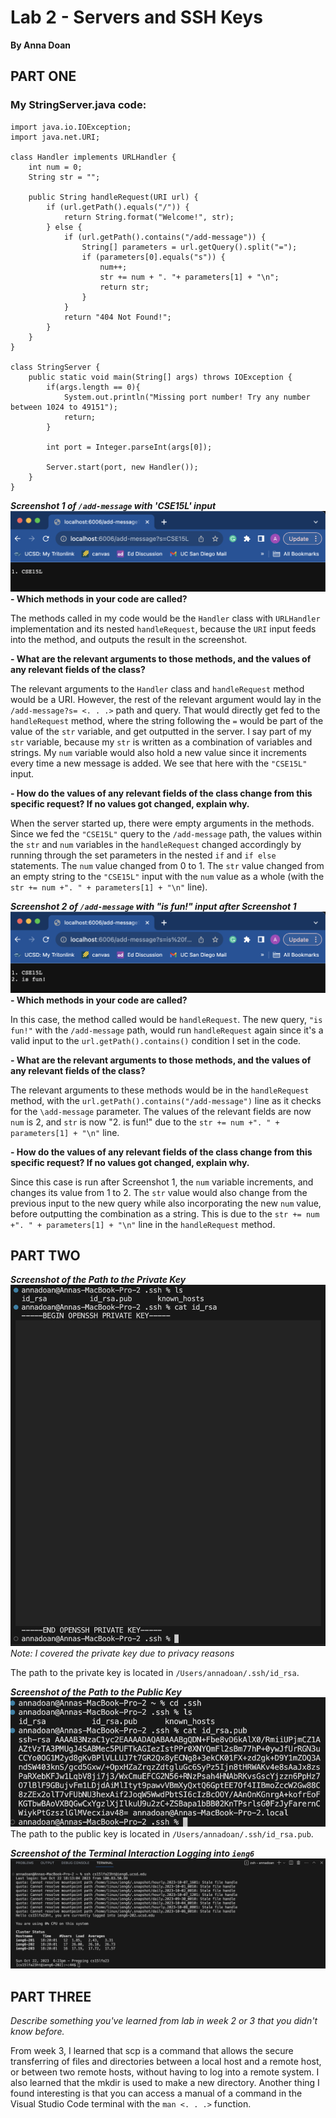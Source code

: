 # Lab 2 - Servers and SSH Keys
**By Anna Doan**

## PART ONE
### My StringServer.java code:
~~~
import java.io.IOException;
import java.net.URI;

class Handler implements URLHandler {
    int num = 0;
    String str = "";

    public String handleRequest(URI url) {
        if (url.getPath().equals("/")) {
            return String.format("Welcome!", str);
        } else {
            if (url.getPath().contains("/add-message")) {
                String[] parameters = url.getQuery().split("=");
                if (parameters[0].equals("s")) {
                    num++;
                    str += num + ". "+ parameters[1] + "\n";
                    return str;
                }
            }
            return "404 Not Found!";
        }
    }
}

class StringServer {
    public static void main(String[] args) throws IOException {
        if(args.length == 0){
            System.out.println("Missing port number! Try any number between 1024 to 49151");
            return;
        }

        int port = Integer.parseInt(args[0]);

        Server.start(port, new Handler());
    }
}
~~~
**_Screenshot 1 of `/add-message` with 'CSE15L' input_**
![image](lab2-pt1-ss1.png)
**- Which methods in your code are called?**

The methods called in my code would be the `Handler` class with `URLHandler` implementation and its nested `handleRequest`, because the `URI` input feeds into the method, and outputs the result in the screenshot. 

  
**- What are the relevant arguments to those methods, and the values of any relevant fields of the class?**

The relevant arguments to the `Handler` class and `handleRequest` method would be a URI. However, the rest of the relevant argument would lay in the `/add-message?s= <. . .>` path and query. That would directly get fed to the `handleRequest` method, where the string following the `=` would be part of the value of the `str` variable, and get outputted in the server. I say part of my `str` variable, because my `str` is written as a combination of variables and strings. My `num` variable would also hold a new value since it increments every time a new message is added. We see that here with the `"CSE15L"` input.


**- How do the values of any relevant fields of the class change from this specific request? If no values got changed, explain why.**

When the server started up, there were empty arguments in the methods. Since we fed the `"CSE15L"` query to the `/add-message` path, the values within the `str` and `num` variables in the `handleRequest` changed accordingly by running through the set parameters in the nested `if` and `if else` statements. The `num` value changed from 0 to 1. The `str` value changed from an empty string to the `"CSE15L"` input with the `num` value as a whole (with the `str += num +". " + parameters[1] + "\n"` line). 



**_Screenshot 2 of `/add-message` with "is fun!" input after Screenshot 1_**
![image](lab2-pt1-ss2.png)
**- Which methods in your code are called?**

In this case, the method called would be `handleRequest`. The new query, `"is fun!"` with the `/add-message` path, would run `handleRequest` again since it's a valid input to the `url.getPath().contains()` condition I set in the code. 

  
**- What are the relevant arguments to those methods, and the values of any relevant fields of the class?**

The relevant arguments to these methods would be in the `handleRequest` method, with the `url.getPath().contains("/add-message")` line as it checks for the `\add-message` parameter. The values of the relevant fields are now `num` is 2, and `str` is now "2. is fun!" due to the `str += num +". " + parameters[1] + "\n"` line. 


**- How do the values of any relevant fields of the class change from this specific request? If no values got changed, explain why.**

Since this case is run after Screenshot 1, the `num` variable increments, and changes its value from 1 to 2. The `str` value would also change from the previous input to the new query while also incorporating the new `num` value, before outputting the combination as a string. This is due to the `str += num +". " + parameters[1] + "\n"` line in the `handleRequest` method. 



## PART TWO
**_Screenshot of the Path to the Private Key_**
![image](lab2-pt2-priv.png)
_Note: I covered the private key due to privacy reasons_

The path to the private key is located in `/Users/annadoan/.ssh/id_rsa`.

**_Screenshot of the Path to the Public Key_**
![image](lab2-pt2-pub.png)
The path to the public key is located in `/Users/annadoan/.ssh/id_rsa.pub`.


**_Screenshot of the Terminal Interaction Logging into `ieng6`_**
![image](lab2-pt2-login.png)


## PART THREE
_Describe something you've learned from lab in week 2 or 3 that you didn't know before._

From week 3, I learned that scp is a command that allows the secure transferring of files and directories between a local host and a remote host, or between two remote hosts, without having to log into a remote system. I also learned that the mkdir is used to make a new directory. Another thing I found interesting is that you can access a manual of a command in the Visual Studio Code terminal with the `man <. . .>` function. 

